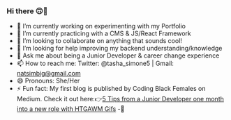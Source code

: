 ### Hi there 🙃👋


- 🍉 I’m currently working on experimenting with my Portfolio
- 🌱 I’m currently practicing with a CMS & JS/React Framework
- 👯 I’m looking to collaborate on anything that sounds cool!
- 🤔 I’m looking for help improving my backend understanding/knowledge
- 💬 Ask me about being a Junior Developer & career change experience
- 📫 How to reach me: Twitter: @tasha_simone5 | Gmail: natsimbig@gmail.com
- 😄 Pronouns: She/Her
- ⚡ Fun fact: My first blog is published by Coding Black Females on Medium. Check it out here:👉<a href="https://medium.com/codingblackfemales/5-tips-from-a-junior-developer-one-month-into-a-new-role-with-how-to-get-away-with-murder-gifs-d32a31c6a180" alt="link to natashas blog">5 Tips from a Junior Developer one month into a new role with HTGAWM Gifs</a>
-🍍
